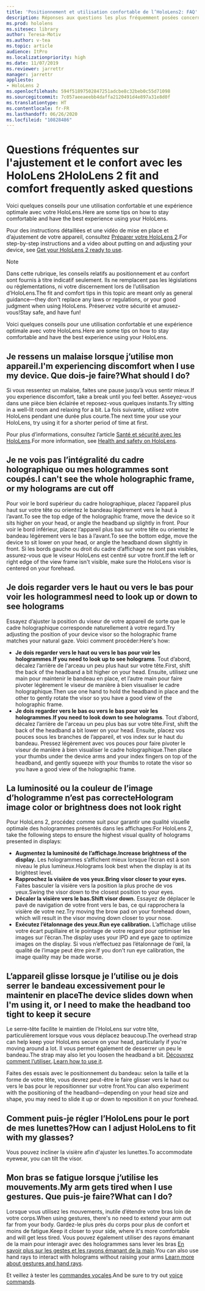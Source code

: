 ```yaml
---
title: 'Positionnement et utilisation confortable de l’HoloLens2: FAQ'
description: Réponses aux questions les plus fréquemment posées concernant l'installation de votre HoloLens 2.
ms.prod: hololens
ms.sitesec: library
author: Teresa-Motiv
ms.author: v-tea
ms.topic: article
audience: ItPro
ms.localizationpriority: high
ms.date: 11/07/2019
ms.reviewer: jarrettr
manager: jarrettr
appliesto:
- HoloLens 2
ms.openlocfilehash: 594f51897502847251adcbe8c32beb0c55d71098
ms.sourcegitcommit: 7c057aeeaeebb4daffa2120491d4e897a31e8d0f
ms.translationtype: HT
ms.contentlocale: fr-FR
ms.lasthandoff: 06/26/2020
ms.locfileid: "10828486"
---
```

# <span data-ttu-id="a9ebe-103">Questions fréquentes sur l'ajustement et le confort avec les HoloLens 2</span><span class="sxs-lookup"><span data-stu-id="a9ebe-103">HoloLens 2 fit and comfort frequently asked questions</span></span>

<span data-ttu-id="a9ebe-104">Voici quelques conseils pour une utilisation confortable et une expérience optimale avec votre HoloLens.</span><span class="sxs-lookup"><span data-stu-id="a9ebe-104">Here are some tips on how to stay comfortable and have the best experience using your HoloLens.</span></span>

<span data-ttu-id="a9ebe-105">Pour des instructions détaillées et une vidéo de mise en place et d’ajustement de votre appareil, consultez [Préparer votre HoloLens 2](hololens2-setup.md).</span><span class="sxs-lookup"><span data-stu-id="a9ebe-105">For step-by-step instructions and a video about putting on and adjusting your device, see [Get your HoloLens 2 ready to use](hololens2-setup.md).</span></span>

> [!NOTE]
> <span data-ttu-id="a9ebe-106">Dans cette rubrique, les conseils relatifs au positionnement et au confort sont fournis à titre indicatif seulement. Ils ne remplacent pas les législations ou réglementations, ni votre discernement lors de l’utilisation d’HoloLens.</span><span class="sxs-lookup"><span data-stu-id="a9ebe-106">The fit and comfort tips in this topic are meant only as general guidance&mdash;they don't replace any laws or regulations, or your good judgment when using HoloLens.</span></span> <span data-ttu-id="a9ebe-107">Préservez votre sécurité et amusez-vous!</span><span class="sxs-lookup"><span data-stu-id="a9ebe-107">Stay safe, and have fun!</span></span>

<span data-ttu-id="a9ebe-108">Voici quelques conseils pour une utilisation confortable et une expérience optimale avec votre HoloLens.</span><span class="sxs-lookup"><span data-stu-id="a9ebe-108">Here are some tips on how to stay comfortable and have the best experience using your HoloLens.</span></span>

## <span data-ttu-id="a9ebe-109">Je ressens un malaise lorsque j’utilise mon appareil.</span><span class="sxs-lookup"><span data-stu-id="a9ebe-109">I'm experiencing discomfort when I use my device.</span></span> <span data-ttu-id="a9ebe-110">Que dois-je faire?</span><span class="sxs-lookup"><span data-stu-id="a9ebe-110">What should I do?</span></span>

<span data-ttu-id="a9ebe-111">Si vous ressentez un malaise, faites une pause jusqu’à vous sentir mieux.</span><span class="sxs-lookup"><span data-stu-id="a9ebe-111">If you experience discomfort, take a break until you feel better.</span></span> <span data-ttu-id="a9ebe-112">Asseyez-vous dans une pièce bien éclairée et reposez-vous quelques instants.</span><span class="sxs-lookup"><span data-stu-id="a9ebe-112">Try sitting in a well-lit room and relaxing for a bit.</span></span> <span data-ttu-id="a9ebe-113">La fois suivante, utilisez votre HoloLens pendant une durée plus courte.</span><span class="sxs-lookup"><span data-stu-id="a9ebe-113">The next time your use your HoloLens, try using it for a shorter period of time at first.</span></span>

<span data-ttu-id="a9ebe-114">Pour plus d’informations, consultez l’article [Santé et sécurité avec les HoloLens](https://go.microsoft.com/fwlink/p/?LinkId=746661).</span><span class="sxs-lookup"><span data-stu-id="a9ebe-114">For more information, see [Health and safety on HoloLens](https://go.microsoft.com/fwlink/p/?LinkId=746661).</span></span>

## <span data-ttu-id="a9ebe-115">Je ne vois pas l’intégralité du cadre holographique ou mes hologrammes sont coupés.</span><span class="sxs-lookup"><span data-stu-id="a9ebe-115">I can't see the whole holographic frame, or my holograms are cut off</span></span>

<span data-ttu-id="a9ebe-116">Pour voir le bord supérieur du cadre holographique, placez l’appareil plus haut sur votre tête ou orientez le bandeau légèrement vers le haut à l’avant.</span><span class="sxs-lookup"><span data-stu-id="a9ebe-116">To see the top edge of the holographic frame, move the device so it sits higher on your head, or angle the headband up slightly in front.</span></span> <span data-ttu-id="a9ebe-117">Pour voir le bord inférieur, placez l’appareil plus bas sur votre tête ou orientez le bandeau légèrement vers le bas à l’avant.</span><span class="sxs-lookup"><span data-stu-id="a9ebe-117">To see the bottom edge, move the device to sit lower on your head, or angle the headband down slightly in front.</span></span> <span data-ttu-id="a9ebe-118">Si les bords gauche ou droit du cadre d’affichage ne sont pas visibles, assurez-vous que le viseur HoloLens est centré sur votre front.</span><span class="sxs-lookup"><span data-stu-id="a9ebe-118">If the left or right edge of the view frame isn't visible, make sure the HoloLens visor is centered on your forehead.</span></span>

## <span data-ttu-id="a9ebe-119">Je dois regarder vers le haut ou vers le bas pour voir les hologrammes</span><span class="sxs-lookup"><span data-stu-id="a9ebe-119">I need to look up or down to see holograms</span></span>

<span data-ttu-id="a9ebe-120">Essayez d’ajuster la position du viseur de votre appareil de sorte que le cadre holographique corresponde naturellement à votre regard.</span><span class="sxs-lookup"><span data-stu-id="a9ebe-120">Try adjusting the position of your device visor so the holographic frame matches your natural gaze.</span></span> <span data-ttu-id="a9ebe-121">Voici comment procéder:</span><span class="sxs-lookup"><span data-stu-id="a9ebe-121">Here's how:</span></span>

- <span data-ttu-id="a9ebe-122">**Je dois regarder vers le haut ou vers le bas pour voir les hologrammes**.</span><span class="sxs-lookup"><span data-stu-id="a9ebe-122">**If you need to look up to see holograms**.</span></span> <span data-ttu-id="a9ebe-123">Tout d’abord, décalez l’arrière de l'arceau un peu plus haut sur votre tête.</span><span class="sxs-lookup"><span data-stu-id="a9ebe-123">First, shift the back of the headband a bit higher on your head.</span></span> <span data-ttu-id="a9ebe-124">Ensuite, utilisez une main pour maintenir le bandeau en place, et l’autre main pour faire pivoter légèrement le viseur de manière à bien visualiser le cadre holographique.</span><span class="sxs-lookup"><span data-stu-id="a9ebe-124">Then use one hand to hold the headband in place and the other to gently rotate the visor so you have a good view of the holographic frame.</span></span>
- <span data-ttu-id="a9ebe-125">**Je dois regarder vers le bas ou vers le bas pour voir les hologrammes**.</span><span class="sxs-lookup"><span data-stu-id="a9ebe-125">**If you need to look down to see holograms**.</span></span> <span data-ttu-id="a9ebe-126">Tout d’abord, décalez l’arrière de l'arceau un peu plus bas sur votre tête.</span><span class="sxs-lookup"><span data-stu-id="a9ebe-126">First, shift the back of the headband a bit lower on your head.</span></span> <span data-ttu-id="a9ebe-127">Ensuite, placez vos pouces sous les branches de l’appareil, et vos index sur le haut du bandeau. Pressez légèrement avec vos pouces pour faire pivoter le viseur de manière à bien visualiser le cadre holographique.</span><span class="sxs-lookup"><span data-stu-id="a9ebe-127">Then place your thumbs under the device arms and your index fingers on top of the headband, and gently squeeze with your thumbs to rotate the visor so you have a good view of the holographic frame.</span></span>

## <span data-ttu-id="a9ebe-128">La luminosité ou la couleur de l’image d’hologramme n’est pas correcte</span><span class="sxs-lookup"><span data-stu-id="a9ebe-128">Hologram image color or brightness does not look right</span></span>

<span data-ttu-id="a9ebe-129">Pour HoloLens 2, procédez comme suit pour garantir une qualité visuelle optimale des hologrammes présentés dans les affichages:</span><span class="sxs-lookup"><span data-stu-id="a9ebe-129">For HoloLens 2, take the following steps to ensure the highest visual quality of holograms presented in displays:</span></span>

- **<span data-ttu-id="a9ebe-130">Augmentez la luminosité de l’affichage.</span><span class="sxs-lookup"><span data-stu-id="a9ebe-130">Increase brightness of the display.</span></span>** <span data-ttu-id="a9ebe-131">Les hologrammes s’affichent mieux lorsque l’écran est à son niveau le plus lumineux.</span><span class="sxs-lookup"><span data-stu-id="a9ebe-131">Holograms look best when the display is at its brightest level.</span></span>
- **<span data-ttu-id="a9ebe-132">Rapprochez la visière de vos yeux.</span><span class="sxs-lookup"><span data-stu-id="a9ebe-132">Bring visor closer to your eyes.</span></span>** <span data-ttu-id="a9ebe-133">Faites basculer la visière vers la position la plus proche de vos yeux.</span><span class="sxs-lookup"><span data-stu-id="a9ebe-133">Swing the visor down to the closest position to your eyes.</span></span>
- **<span data-ttu-id="a9ebe-134">Décaler la visière vers le bas.</span><span class="sxs-lookup"><span data-stu-id="a9ebe-134">Shift visor down.</span></span>** <span data-ttu-id="a9ebe-135">Essayez de déplacer le pavé de navigation de votre front vers le bas, ce qui rapprochera la visière de votre nez.</span><span class="sxs-lookup"><span data-stu-id="a9ebe-135">Try moving the brow pad on your forehead down, which will result in the visor moving down closer to your nose.</span></span>
- **<span data-ttu-id="a9ebe-136">Exécutez l’étalonnage des yeux.</span><span class="sxs-lookup"><span data-stu-id="a9ebe-136">Run eye calibration.</span></span>** <span data-ttu-id="a9ebe-137">L’affichage utilise votre écart pupillaire et le pointage de votre regard pour optimiser les images sur l’écran.</span><span class="sxs-lookup"><span data-stu-id="a9ebe-137">The display uses your IPD and eye gaze to optimize images on the display.</span></span> <span data-ttu-id="a9ebe-138">Si vous n’effectuez pas l’étalonnage de l’œil, la qualité de l’image peut être pire.</span><span class="sxs-lookup"><span data-stu-id="a9ebe-138">If you don't run eye calibration, the image quality may be made worse.</span></span>

## <span data-ttu-id="a9ebe-139">L’appareil glisse lorsque je l’utilise ou je dois serrer le bandeau excessivement pour le maintenir en place</span><span class="sxs-lookup"><span data-stu-id="a9ebe-139">The device slides down when I'm using it, or I need to make the headband too tight to keep it secure</span></span>

<span data-ttu-id="a9ebe-140">Le serre-tête facilite le maintien de l’HoloLens sur votre tête, particulièrement lorsque vous vous déplacez beaucoup.</span><span class="sxs-lookup"><span data-stu-id="a9ebe-140">The overhead strap can help keep your HoloLens secure on your head, particularly if you're moving around a lot.</span></span> <span data-ttu-id="a9ebe-141">Il vous permet également de desserrer un peu le bandeau.</span><span class="sxs-lookup"><span data-stu-id="a9ebe-141">The strap may also let you loosen the headband a bit.</span></span> <span data-ttu-id="a9ebe-142">[Découvrez comment l’utiliser.](hololens2-setup.md#adjust-fit).</span><span class="sxs-lookup"><span data-stu-id="a9ebe-142">[Learn how to use it](hololens2-setup.md#adjust-fit).</span></span>

<span data-ttu-id="a9ebe-143">Faites des essais avec le positionnement du bandeau: selon la taille et la forme de votre tête, vous devrez peut-être le faire glisser vers le haut ou vers le bas pour le repositionner sur votre front.</span><span class="sxs-lookup"><span data-stu-id="a9ebe-143">You can also experiment with the positioning of the headband&mdash;depending on your head size and shape, you may need to slide it up or down to reposition it on your forehead.</span></span>

## <span data-ttu-id="a9ebe-144">Comment puis-je régler l’HoloLens pour le port de mes lunettes?</span><span class="sxs-lookup"><span data-stu-id="a9ebe-144">How can I adjust HoloLens to fit with my glasses?</span></span>

<span data-ttu-id="a9ebe-145">Vous pouvez incliner la visière afin d'ajuster les lunettes.</span><span class="sxs-lookup"><span data-stu-id="a9ebe-145">To accommodate eyewear, you can tilt the visor.</span></span>

## <span data-ttu-id="a9ebe-146">Mon bras se fatigue lorsque j’utilise les mouvements.</span><span class="sxs-lookup"><span data-stu-id="a9ebe-146">My arm gets tired when I use gestures.</span></span> <span data-ttu-id="a9ebe-147">Que puis-je faire?</span><span class="sxs-lookup"><span data-stu-id="a9ebe-147">What can I do?</span></span>

<span data-ttu-id="a9ebe-148">Lorsque vous utilisez les mouvements, inutile d’étendre votre bras loin de votre corps.</span><span class="sxs-lookup"><span data-stu-id="a9ebe-148">When using gestures, there's no need to extend your arm out far from your body.</span></span> <span data-ttu-id="a9ebe-149">Gardez-le plus près du corps pour plus de confort et moins de fatigue.</span><span class="sxs-lookup"><span data-stu-id="a9ebe-149">Keep it closer to your side, where it's more comfortable and will get less tired.</span></span> <span data-ttu-id="a9ebe-150">Vous pouvez également utiliser des rayons émanant de la main pour interagir avec des hologrammes sans lever les bras [En savoir plus sur les gestes et les rayons émanant de la main](hololens2-basic-usage.md#the-hand-tracking-frame).</span><span class="sxs-lookup"><span data-stu-id="a9ebe-150">You can also use hand rays to interact with holograms without raising your arms [Learn more about gestures and hand rays](hololens2-basic-usage.md#the-hand-tracking-frame).</span></span>

<span data-ttu-id="a9ebe-151">Et veillez à tester les [commandes vocales](hololens-cortana.md).</span><span class="sxs-lookup"><span data-stu-id="a9ebe-151">And be sure to try out [voice commands](hololens-cortana.md).</span></span>
